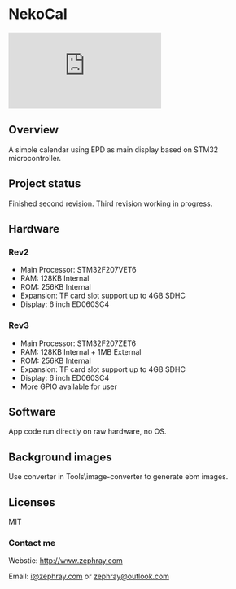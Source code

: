 NekoCal
=======

![Photo](https://www.zephray.com/lib/exe/fetch.php?media=blog:2016:dsc04681_small.jpg "Photograph of Rev.2")

## Overview

A simple calendar using EPD as main display based on STM32 microcontroller. 

## Project status

Finished second revision. Third revision working in progress.

## Hardware

### Rev2

 * Main Processor: STM32F207VET6
 * RAM: 128KB Internal
 * ROM: 256KB Internal
 * Expansion: TF card slot support up to 4GB SDHC
 * Display: 6 inch ED060SC4

### Rev3

 * Main Processor: STM32F207ZET6
 * RAM: 128KB Internal + 1MB External
 * ROM: 256KB Internal
 * Expansion: TF card slot support up to 4GB SDHC
 * Display: 6 inch ED060SC4
 * More GPIO available for user
 
## Software

App code run directly on raw hardware, no OS. 

## Background images

Use converter in Tools\image-converter to generate ebm images.

## Licenses

MIT

### Contact me

Webstie: http://www.zephray.com

Email: i@zephray.com or zephray@outlook.com
